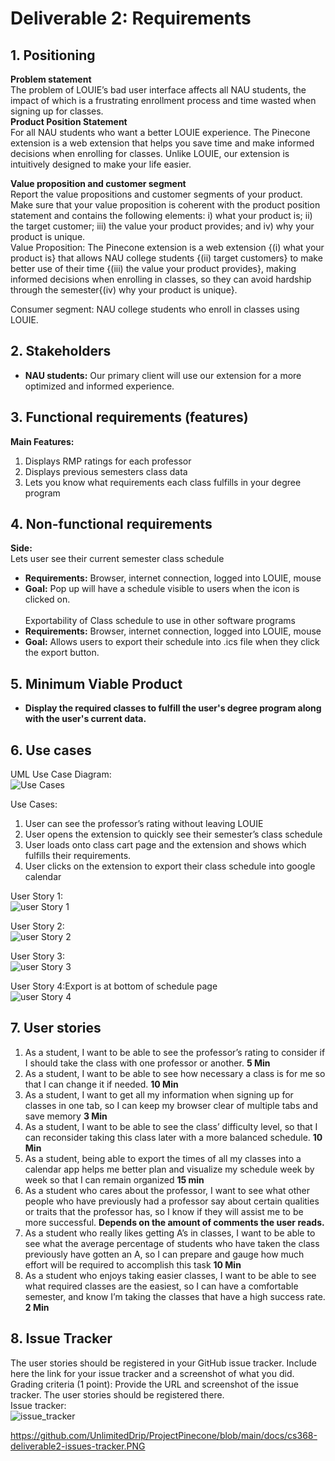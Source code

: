 # Deliverable 2: Requirements
## 1. Positioning
**Problem statement**<br>
The problem of LOUIE’s bad user interface affects all NAU students, the impact of which is a frustrating enrollment process and time wasted when signing up for classes. <br>
**Product Position Statement**<br>
For all NAU students who want a better LOUIE experience. The Pinecone extension is a web extension that helps you save time and make informed decisions when enrolling for classes. Unlike LOUIE, our extension is intuitively designed to make your life easier.<br>


**Value proposition and customer segment**<br>
Report the value propositions and customer segments of your product. Make sure that your value proposition is coherent with the product position statement and contains the following elements: i) what your product is; ii) the target customer; iii) the value your product provides; and iv) why your product is unique.<br>
Value Proposition: The Pinecone extension is a web extension {(i) what your product is} that allows NAU college students {(ii) target customers} to make better use of their time {(iii) the value your product provides}, making informed decisions when enrolling in classes, so they can avoid hardship through the semester{(iv) why your product is unique}. <br>

Consumer segment: NAU college students who enroll in classes using LOUIE. 

## 2. Stakeholders
- **NAU students:** Our primary client will use our extension for a more optimized and informed experience.<br>

## 3. Functional requirements (features)
**Main Features:**<br>
1. Displays RMP ratings for each professor<br>
2. Displays previous semesters class data<br>
3. Lets you know what requirements each class fulfills in your degree program<br>

## 4. Non-functional requirements
**Side:**<br>
Lets user see their current semester class schedule
- **Requirements:** Browser, internet connection, logged into LOUIE, mouse
- **Goal:** Pop up will have a schedule visible to users when the icon is clicked on.<br><br>
Exportability of Class schedule to use in other software programs
- **Requirements:** Browser, internet connection, logged into LOUIE, mouse
- **Goal:** Allows users to export their schedule into .ics file when they click the export button.

## 5. Minimum Viable Product

- **Display the required classes to fulfill the user's degree program along with the user's current data.**<br>

## 6. Use cases<br>
UML Use Case Diagram:<br>
![Use Cases](/docs/UseCases.png)

Use Cases: 
1. User can see the professor’s rating without leaving LOUIE
2. User opens the extension to quickly see their semester’s class schedule
3. User loads onto class cart page and the extension and shows which fulfills their requirements.
4. User clicks on the extension to export their class schedule into google calendar<br>

User Story 1:<br>
![user Story 1](/docs/USt1.png)
 
User Story 2:<br>
![user Story 2](/docs/USt2.png)

User Story 3:<br>
![user Story 3](/docs/USt3.png)

User Story 4:Export is at bottom of schedule page
<br>
![user Story 4](/docs/USt2.png)

## 7. User stories
1. As a student, I want to be able to see the professor’s rating to consider if I should take the class with one professor or another. **5 Min**
2. As a student, I want to be able to see how necessary a class is for me so that I can change it if needed. **10 Min**
3. As a student, I want to get all my information when signing up for classes in one tab, so I can keep my browser clear of multiple tabs and save memory **3 Min**
4. As a student, I want to be able to see the class’ difficulty level, so that I can reconsider taking this class later with a more balanced schedule. **10 Min**
5. As a student, being able to export the times of all my classes into a calendar app helps me better plan and visualize my schedule week by week so that I can remain organized **15 min**
6. As a student who cares about the professor, I want to see what other people who have previously had a professor say about certain qualities or traits that the professor has, so I know if they will assist me to be more successful. **Depends on the amount of comments the user reads.**
7. As a student who really likes getting A’s in classes, I want to be able to see what the average percentage of students who have taken the class previously have gotten an A, so I can prepare and gauge how much effort will be required to accomplish this task **10 Min**
8. As a student who enjoys taking easier classes, I want to be able to see what required classes are the easiest, so I can have a comfortable semester, and know I’m taking the classes that have a high success rate. **2 Min**

## 8. Issue Tracker
The user stories should be registered in your GitHub issue tracker. Include here the link for your issue tracker and a screenshot of what you did. 
Grading criteria (1 point): Provide the URL and screenshot of the issue tracker. The user stories should be registered there. <br>
Issue tracker: <br>
![issue_tracker](/docs/cs368-deliverable2-issues-tracker.PNG)

https://github.com/UnlimitedDrip/ProjectPinecone/blob/main/docs/cs368-deliverable2-issues-tracker.PNG
